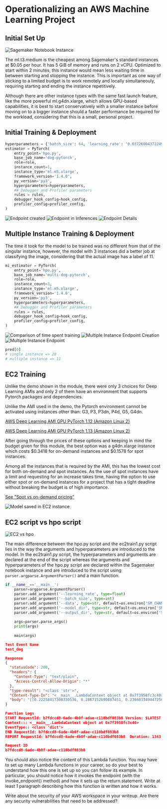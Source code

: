 # Operationalizing an AWS Machine Learning Project

## Initial Set Up

![Sagemaker Notebook Instance](initial_nb_instance.png)

The ml.t3.medium is the cheapest among Sagemaker's standard instances at $0.05 per hour. It has 5 GiB of memory and runs on 2 vCPU. Optimized to start within 2 minutes, this instance would mean less waiting time in between starting and stopping the instance. This is important as one way of sticking to a limited budget is to work remotely and locally simultaneouly, requiring starting and ending the instance repetitively.

Although there are other instance types with the same fast launch feature, like the more powerful ml.g4dn.xlarge, which allows GPU-based capabilities, it is best to start conservatively with a smaller instance before moving on to a bigger instance should a faster performance be required for the workload, considering that this is a small, personal project.

## Initial Training & Deployment

```Python
hyperparameters = {'batch_size': 64, 'learning_rate': '0.037260043722494224'}
estimator = PyTorch(
    entry_point='hpo.py',
    base_job_name='dog-pytorch',
    role=role,
    instance_count=1,
    instance_type='ml.m5.xlarge',
    framework_version='1.4.0',
    py_version='py3',
    hyperparameters=hyperparameters,
    ## Debugger and Profiler parameters
    rules = rules,
    debugger_hook_config=hook_config,
    profiler_config=profiler_config,
)
```

![Endpoint created](endpointnotebook.png)
![Endpoint in Inferences](endpoint.png)
![Endpoint Details](endpointdetails.png)

## Multiple Instance Training & Deployment

The time it took for the model to be trained was no different from that of the singular instance, however, the model with 3 instances did a better job at classifying the image, considering that the actual image has a label of 11.

```Python
mi_estimator = PyTorch(
    entry_point='hpo.py',
    base_job_name='multi-dog-pytorch',
    role=role,
    instance_count=3,
    instance_type='ml.m5.xlarge',
    framework_version='1.4.0',
    py_version='py3',
    hyperparameters=hyperparameters,
    ## Debugger and Profiler parameters
    rules = rules,
    debugger_hook_config=hook_config,
    profiler_config=profiler_config,
)
```

![Comparison of time spent training](instances_comparison.png)
![Multiple Instance Endpoint Creation](mi_endpoint_creation.png)
![Multiple Instance Endpoint](mi_endpoint.png)

```Python
pred[0]
# single instance => 28
# multiple instance => 11
```

## EC2 Training

Unlike the demo shown in the module, there were only 3 choices for Deep Learning AMIs and only 2 of them have an environment that supports Pytorch packages and dependencies.

Unlike the AMI used in the demo, the Pytorch environment cannot be activated using instances other than: G3, P3, P3dn, P4d, G5, G4dn.

[AWS Deep Learning AMI GPU PyTorch 1.12 (Amazon Linux 2)](https://aws.amazon.com/releasenotes/aws-deep-learning-ami-gpu-pytorch-1-12-amazon-linux-2/)

[AWS Deep Learning AMI GPU PyTorch 1.13 (Amazon Linux 2)](https://aws.amazon.com/releasenotes/aws-deep-learning-ami-gpu-pytorch-1-13-amazon-linux-2/)

After going through the prices of these options and keeping in mind the budget given for this module, the best option was a g4dn.xlarge instance which costs $0.3418 for on-demand instances and $0.1578 for spot instances.

Among all the instances that is required by the AMI, this has the lowest cost for both on-demand and spot instances. As the use of spot instances have a limit and requesting for an increase takes time, having the option to use either spot or on-demand instances for a project that has a tight deadline without breaking the budget is of high importance.

[See "Spot vs on-demand pricing"](https://aws.amazon.com/ec2/spot/pricing/)

![Model saved in EC2 instance](model_saved.png)

## EC2 script vs hpo script

![EC2 vs hpo](ec2_hpo_compare.png)

The main difference between the hpo.py script and the ec2train1.py script lies in the way the arguments and hyperparameters are introduced to the model. In the ec2train1.py script, the hyperparameters and arguments are declared at the end of the script whereas the arguments and hyperparameters of the hpo.py script are declared within the Sagemaker notebook instance and are introduced to the script using ```parser.argparse.ArgumentParser()``` and a main function.

```Python
if __name__=='__main__':
    parser=argparse.ArgumentParser()
    parser.add_argument('--learning_rate', type=float)
    parser.add_argument('--batch_size', type=int)
    parser.add_argument('--data', type=str, default=os.environ['SM_CHANNEL_TRAINING'])
    parser.add_argument('--model_dir', type=str, default=os.environ['SM_MODEL_DIR'])
    parser.add_argument('--output_dir', type=str, default=os.environ['SM_OUTPUT_DATA_DIR'])
    
    args=parser.parse_args()
    print(args)
    
    main(args)
```


```json
Test Event Name
test_dog

Response
{
  "statusCode": 200,
  "headers": {
    "Content-Type": "text/plain",
    "Access-Control-Allow-Origin": "*"
  },
  "type-result": "<class 'str'>",
  "COntent-Type-In": "<__main__.LambdaContext object at 0x7f3958fc3c40>",
  "body": "[[0.22258417308330536, 0.2867152690887451, 0.23660334944725037, 0.3973812758922577, 0.5946304798126221, 0.32388997077941895, 0.14295358955860138, 0.2593267858028412, -0.2645488977432251, -0.0056010279804468155, 0.3683377206325531, 0.40309959650039673, -0.011438594199717045, 0.3243323266506195, 0.4832281768321991, 0.11940720677375793, 0.3301726281642914, 0.016071753576397896, 0.13358867168426514, 0.4334683120250702, 0.3398759961128235, -0.12303052097558975, 0.38373783230781555, 0.208574116230011, -0.17253750562667847, -0.13229110836982727, 0.41559934616088867, -0.3317200839519501, 0.5983749032020569, 0.15570591390132904, 0.2418746054172516, 0.5634035468101501, -0.06630165129899979, 0.260342001914978, 0.15422964096069336, 0.26249510049819946, 0.05999879539012909, 0.17178316414356232, 0.28845247626304626, 0.14137883484363556, 0.2950528860092163, 0.34624922275543213, 0.1801588386297226, 0.37983566522598267, 0.1358564794063568, 0.39831653237342834, 0.09975286573171616, 0.06437289714813232, 0.20123106241226196, 0.2751830816268921, 0.3577496409416199, 0.10020403563976288, 0.09287401288747787, 0.2717002034187317, 0.10770490020513535, 0.19640129804611206, 0.40510982275009155, 0.02587900683283806, -0.0023690317757427692, 0.05544339120388031, 0.2715991735458374, 0.0018166087102144957, 0.1619286835193634, -0.12189028412103653, 0.04019118845462799, -0.28905490040779114, -0.18545860052108765, 0.35718852281570435, 0.02673361450433731, 0.06363802403211594, 0.3299733102321625, 0.10386842489242554, -0.2123139351606369, -0.02947426214814186, 0.026548288762569427, 0.33504170179367065, -0.09340201318264008, -0.23949125409126282, 0.19283726811408997, -0.06110447272658348, -0.06545177847146988, 0.1155146136879921, 0.05927373468875885, 0.28965985774993896, -0.19908912479877472, 0.05027751624584198, 0.3238394558429718, 0.20499038696289062, 0.015548424795269966, 0.2560834586620331, 0.25757649540901184, 0.024451695382595062, -0.1503819227218628, -0.037278901785612106, 0.10541312396526337, 0.116038016974926, -0.05723908543586731, -0.04249229282140732, -0.11206389963626862, -0.2917730212211609, -0.01494930312037468, -0.32105588912963867, 0.3950178921222687, -0.3360593318939209, -0.322693407535553, 0.0007147123105823994, -0.07922632992267609, -0.4352700412273407, -0.19211743772029877, -0.1981441080570221, -0.08153677731752396, 0.18471316993236542, -0.0832882970571518, -0.27037137746810913, 0.3735558092594147, -0.366347998380661, 0.0038887872360646725, 0.2003762274980545, -0.21762414276599884, -0.048697978258132935, -0.3799019455909729, -0.37747669219970703, -0.14877746999263763, 0.009409474208950996, -0.2609257102012634, -0.37330231070518494, -0.05776982381939888, -0.342445969581604, 0.03831148520112038, 0.062469542026519775, -0.41384974122047424, -0.5424782037734985, -0.3256552815437317]]"
}

Function Logs
START RequestId: b7fdccd8-6ade-4b0f-adae-c110bdf083b8 Version: $LATEST
Context::: <__main__.LambdaContext object at 0x7f3958fc3c40>
EventType:: <class 'dict'>
END RequestId: b7fdccd8-6ade-4b0f-adae-c110bdf083b8
REPORT RequestId: b7fdccd8-6ade-4b0f-adae-c110bdf083b8	Duration: 1343.56 ms	Billed Duration: 1344 ms	Memory Size: 128 MB	Max Memory Used: 75 MB

Request ID
b7fdccd8-6ade-4b0f-adae-c110bdf083b8

```

You should also notice the content of this Lambda function. You may have to set up many Lambda functions in your career, so do your best to understand how this one is set up so you can follow its example. In particular, you should notice how it invokes the endpoint (with the invoke_endpoint() method) and how it sets up the return statement. Write at least 1 paragraph describing how this function is written and how it works.


Write about the security of your AWS workspace in your writeup. Are there any security vulnerabilities that need to be addressed? 